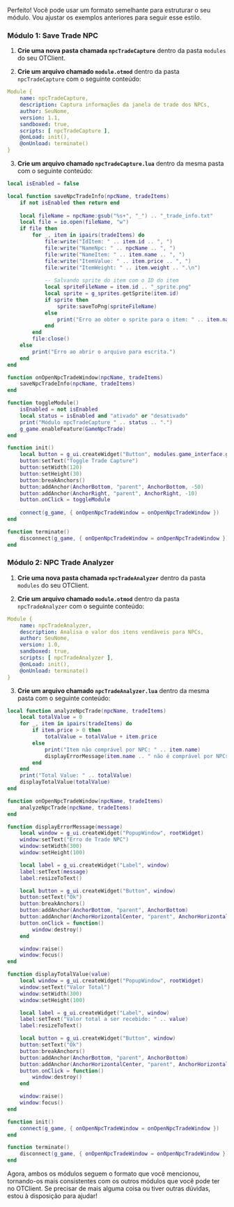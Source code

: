 Perfeito! Você pode usar um formato semelhante para estruturar o seu módulo. Vou ajustar os exemplos anteriores para seguir esse estilo.

### Módulo 1: Save Trade NPC

1. **Crie uma nova pasta chamada `npcTradeCapture`** dentro da pasta `modules` do seu OTClient.

2. **Crie um arquivo chamado `module.otmod`** dentro da pasta `npcTradeCapture` com o seguinte conteúdo:
```yaml
Module {
    name: npcTradeCapture,
    description: Captura informações da janela de trade dos NPCs,
    author: SeuNome,
    version: 1.1,
    sandboxed: true,
    scripts: [ npcTradeCapture ],
    @onLoad: init(),
    @onUnload: terminate()
}
```

3. **Crie um arquivo chamado `npcTradeCapture.lua`** dentro da mesma pasta com o seguinte conteúdo:
```lua
local isEnabled = false

local function saveNpcTradeInfo(npcName, tradeItems)
    if not isEnabled then return end
    
    local fileName = npcName:gsub("%s+", "_") .. "_trade_info.txt"
    local file = io.open(fileName, "w")
    if file then
        for _, item in ipairs(tradeItems) do
            file:write("IdItem: " .. item.id .. ", ")
            file:write("NameNpc: " .. npcName .. ", ")
            file:write("NameItem: " .. item.name .. ", ")
            file:write("ItemValue: " .. item.price .. ", ")
            file:write("ItemWeight: " .. item.weight .. ".\n")
            
            -- Salvando sprite do item com o ID do item
            local spriteFileName = item.id .. "_sprite.png"
            local sprite = g_sprites.getSprite(item.id)
            if sprite then
                sprite:saveToPng(spriteFileName)
            else
                print("Erro ao obter o sprite para o item: " .. item.name)
            end
        end
        file:close()
    else
        print("Erro ao abrir o arquivo para escrita.")
    end
end

function onOpenNpcTradeWindow(npcName, tradeItems)
    saveNpcTradeInfo(npcName, tradeItems)
end

function toggleModule()
    isEnabled = not isEnabled
    local status = isEnabled and "ativado" or "desativado"
    print("Módulo npcTradeCapture " .. status .. ".")
    g_game.enableFeature(GameNpcTrade)
end

function init()
    local button = g_ui.createWidget("Button", modules.game_interface.getRootPanel())
    button:setText("Toggle Trade Capture")
    button:setWidth(120)
    button:setHeight(30)
    button:breakAnchors()
    button:addAnchor(AnchorBottom, "parent", AnchorBottom, -50)
    button:addAnchor(AnchorRight, "parent", AnchorRight, -10)
    button.onClick = toggleModule
    
    connect(g_game, { onOpenNpcTradeWindow = onOpenNpcTradeWindow })
end

function terminate()
    disconnect(g_game, { onOpenNpcTradeWindow = onOpenNpcTradeWindow })
end
```

### Módulo 2: NPC Trade Analyzer

1. **Crie uma nova pasta chamada `npcTradeAnalyzer`** dentro da pasta `modules` do seu OTClient.

2. **Crie um arquivo chamado `module.otmod`** dentro da pasta `npcTradeAnalyzer` com o seguinte conteúdo:
```yaml
Module {
    name: npcTradeAnalyzer,
    description: Analisa o valor dos itens vendáveis para NPCs,
    author: SeuNome,
    version: 1.0,
    sandboxed: true,
    scripts: [ npcTradeAnalyzer ],
    @onLoad: init(),
    @onUnload: terminate()
}
```

3. **Crie um arquivo chamado `npcTradeAnalyzer.lua`** dentro da mesma pasta com o seguinte conteúdo:
```lua
local function analyzeNpcTrade(npcName, tradeItems)
    local totalValue = 0
    for _, item in ipairs(tradeItems) do
        if item.price > 0 then
            totalValue = totalValue + item.price
        else
            print("Item não comprável por NPC: " .. item.name)
            displayErrorMessage(item.name .. " não é comprável por NPCs.")
        end
    end
    print("Total Value: " .. totalValue)
    displayTotalValue(totalValue)
end

function onOpenNpcTradeWindow(npcName, tradeItems)
    analyzeNpcTrade(npcName, tradeItems)
end

function displayErrorMessage(message)
    local window = g_ui.createWidget("PopupWindow", rootWidget)
    window:setText("Erro de Trade NPC")
    window:setWidth(300)
    window:setHeight(100)

    local label = g_ui.createWidget("Label", window)
    label:setText(message)
    label:resizeToText()

    local button = g_ui.createWidget("Button", window)
    button:setText("Ok")
    button:breakAnchors()
    button:addAnchor(AnchorBottom, "parent", AnchorBottom)
    button:addAnchor(AnchorHorizontalCenter, "parent", AnchorHorizontalCenter)
    button.onClick = function()
        window:destroy()
    end

    window:raise()
    window:focus()
end

function displayTotalValue(value)
    local window = g_ui.createWidget("PopupWindow", rootWidget)
    window:setText("Valor Total")
    window:setWidth(300)
    window:setHeight(100)

    local label = g_ui.createWidget("Label", window)
    label:setText("Valor total a ser recebido: " .. value)
    label:resizeToText()

    local button = g_ui.createWidget("Button", window)
    button:setText("Ok")
    button:breakAnchors()
    button:addAnchor(AnchorBottom, "parent", AnchorBottom)
    button:addAnchor(AnchorHorizontalCenter, "parent", AnchorHorizontalCenter)
    button.onClick = function()
        window:destroy()
    end

    window:raise()
    window:focus()
end

function init()
    connect(g_game, { onOpenNpcTradeWindow = onOpenNpcTradeWindow })
end

function terminate()
    disconnect(g_game, { onOpenNpcTradeWindow = onOpenNpcTradeWindow })
end
```

Agora, ambos os módulos seguem o formato que você mencionou, tornando-os mais consistentes com os outros módulos que você pode ter no OTClient. Se precisar de mais alguma coisa ou tiver outras dúvidas, estou à disposição para ajudar!
